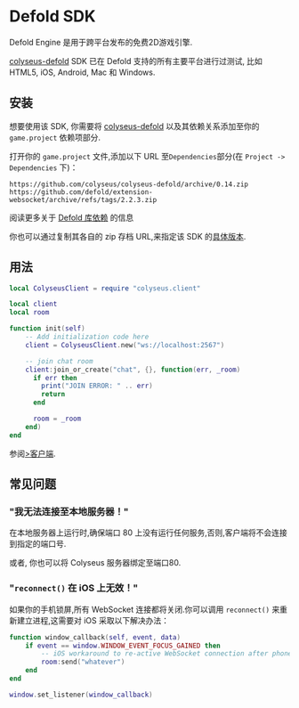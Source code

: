 # Defold SDK

Defold Engine 是用于跨平台发布的免费2D游戏引擎.

[colyseus-defold](https://github.com/colyseus/colyseus-defold) SDK 已在 Defold 支持的所有主要平台进行过测试, 比如 HTML5, iOS,  Android, Mac 和 Windows.

## 安装

想要使用该 SDK, 你需要将 [colyseus-defold](https://github.com/colyseus/colyseus-defold) 以及其依赖关系添加至你的 `game.project` 依赖项部分.

打开你的 `game.project` 文件,添加以下 URL 至`Dependencies`部分(在 `Project -> Dependencies` 下)：

    https://github.com/colyseus/colyseus-defold/archive/0.14.zip
    https://github.com/defold/extension-websocket/archive/refs/tags/2.2.3.zip

阅读更多关于 [Defold 库依赖](http://www.defold.com/manuals/libraries/) 的信息

你也可以通过复制其各自的 zip 存档 URL,来指定该 SDK 的[具体版本](https://github.com/colyseus/colyseus-defold/releases).

## 用法

```lua
local ColyseusClient = require "colyseus.client"

local client
local room

function init(self)
    -- Add initialization code here
    client = ColyseusClient.new("ws://localhost:2567")

    -- join chat room
    client:join_or_create("chat", {}, function(err, _room)
      if err then
        print("JOIN ERROR: " .. err)
        return
      end

      room = _room
    end)
end
```

参阅[>客户端](/client/client/).

## 常见问题

### "我无法连接至本地服务器！"

在本地服务器上运行时,确保端口 80 上没有运行任何服务,否则,客户端将不会连接到指定的端口号.

或者, 你也可以将 Colyseus 服务器绑定至端口80.

### "`reconnect()` 在 iOS 上无效！"

如果你的手机锁屏,所有 WebSocket 连接都将关闭.你可以调用 `reconnect()` 来重新建立进程,这需要对 iOS 采取以下解决办法：

```lua
function window_callback(self, event, data)
    if event == window.WINDOW_EVENT_FOCUS_GAINED then
        -- iOS workaround to re-active WebSocket connection after phone is unlocked
        room:send("whatever")
    end
end

window.set_listener(window_callback)
```
